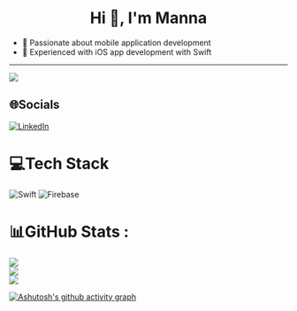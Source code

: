 <h1 align="center">Hi 👋, I'm Manna</h1>


- 🔭 Passionate about mobile application development
- 🌱 Experienced with iOS app development with Swift

---
![](https://komarev.com/ghpvc/?username=MannaICT13&label=PROFILE+VIEWS&color=blueviolet&style=flat)

## 🌐Socials
[![LinkedIn](https://img.shields.io/badge/LinkedIn-%230077B5.svg?logo=linkedin&logoColor=white)](https://linkedin.com/in/mannaict13)

# 💻Tech Stack
![Swift](https://img.shields.io/badge/swift-%230095D5.svg?style=for-the-badge&logo=swift&logoColor=white) ![Firebase](https://img.shields.io/badge/firebase-%23039BE5.svg?style=for-the-badge&logo=firebase)
# 📊GitHub Stats :
![](https://github-readme-stats.vercel.app/api?username=MannaICT13&theme=nightowl&hide_border=true&include_all_commits=true&count_private=true)<br/>
![](https://github-readme-streak-stats.herokuapp.com/?user=MannaICT13&theme=nightowl&hide_border=true)<br/>
![](https://github-readme-stats.vercel.app/api/top-langs/?username=MannaICT13&theme=nightowl&hide_border=true&include_all_commits=true&count_private=true&layout=compact)

[![Ashutosh's github activity graph](https://github-readme-activity-graph.cyclic.app/graph?username=MannaICT13&theme=react-dark&hide_border=true)](https://github.com/MannaICT13/github-readme-activity-graph)
